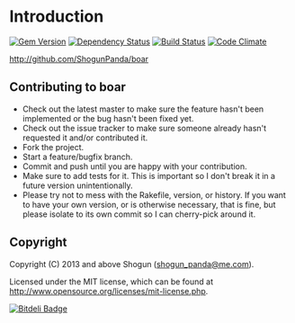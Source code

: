 # Introduction

[![Gem Version](https://badge.fury.io/rb/boar.png)](http://badge.fury.io/rb/boar)
[![Dependency Status](https://gemnasium.com/ShogunPanda/boar.png?travis)](https://gemnasium.com/ShogunPanda/boar)
[![Build Status](https://secure.travis-ci.org/ShogunPanda/boar.png?branch=master)](https://travis-ci.org/ShogunPanda/boar)
[![Code Climate](https://codeclimate.com/github/ShogunPanda/boar.png)](https://codeclimate.com/github/ShogunPanda/boar)



http://github.com/ShogunPanda/boar

## Contributing to boar
 
* Check out the latest master to make sure the feature hasn't been implemented or the bug hasn't been fixed yet.
* Check out the issue tracker to make sure someone already hasn't requested it and/or contributed it.
* Fork the project.
* Start a feature/bugfix branch.
* Commit and push until you are happy with your contribution.
* Make sure to add tests for it. This is important so I don't break it in a future version unintentionally.
* Please try not to mess with the Rakefile, version, or history. If you want to have your own version, or is otherwise necessary, that is fine, but please isolate to its own commit so I can cherry-pick around it.

## Copyright

Copyright (C) 2013 and above Shogun (shogun_panda@me.com).

Licensed under the MIT license, which can be found at http://www.opensource.org/licenses/mit-license.php.


[![Bitdeli Badge](https://d2weczhvl823v0.cloudfront.net/ShogunPanda/boar/trend.png)](https://bitdeli.com/free "Bitdeli Badge")

